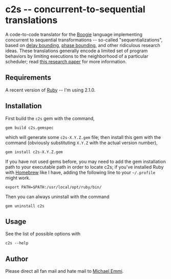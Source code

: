 # c2s -- concurrent-to-sequential translations

A code-to-code translator for the [Boogie][bpl] language implementing
concurrent to sequential transformations -- so-called "sequentializations",
based on [delay bounding][db], [phase bounding][pb], and other ridiculous
research ideas. These translations generally encode a limited set of program
behaviors by limiting executions to the neighborhood of a particular scheduler;
read [this research paper][db] for more information.

[bpl]: http://boogie.codeplex.com
[db]: http://dl.acm.org/citation.cfm?id=1926432
[pb]: http://link.springer.com/article/10.1007%2Fs10009-013-0276-z

## Requirements

A recent version of [Ruby](https://www.ruby-lang.org) -- I'm using 2.1.0.

## Installation

First build the `c2s` gem with the command,

    gem build c2s.gemspec

which will generate some `c2s-X.Y.Z.gem` file; then install this gem with the
command (obviously substituting `X.Y.Z` with the actual version number),

    gem install c2s-X.Y.Z.gem
    
If you have not used gems before, you may need to add the gem installation path
to your executable path in order to locate c2s; if you've installed Ruby with
[Homebrew](http://brew.sh) like I have, adding the following line to your
`~/.profile` might work.

    export PATH=$PATH:/usr/local/opt/ruby/bin/

Then you can always uninstall with the command

    gem uninstall c2s

## Usage

See the list of possible options with

    c2s --help

## Author

Please direct all fan mail and hate mail to
[Michael Emmi](michael.emmi@gmail.com).
